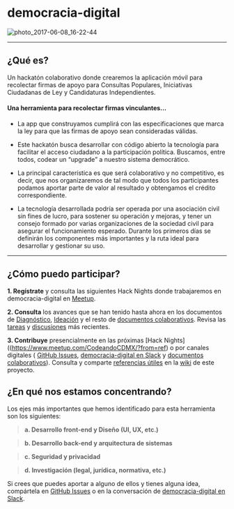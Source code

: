 # democracia-digital #

![photo_2017-06-08_16-22-44](https://user-images.githubusercontent.com/6744123/26951588-55adc284-4c67-11e7-85a9-01eacdf6686d.jpg)


----

## ¿Qué es?
Un hackatón colaborativo donde crearemos la aplicación móvil para recolectar firmas de apoyo para Consultas Populares, Iniciativas Ciudadanas de Ley y Candidaturas Independientes. 

#### Una herramienta para recolectar firmas vinculantes...
* La app que construyamos cumplirá con las especificaciones que marca la ley para que las firmas de apoyo sean consideradas válidas.

* Este hackatón busca desarrollar con código abierto la tecnología para facilitar el acceso ciudadano a la participación política. Buscamos, entre todos, codear un “upgrade” a nuestro sistema democrático. 

* La principal característica es que será colaborativo y no competitivo, es decir, que nos organizaremos de tal modo que todos los participantes podamos aportar parte de valor al resultado y obtengamos el crédito correspondiente. 

* La tecnología desarrollada podría ser operada por una asociación civil sin fines de lucro, para sostener su operación y mejoras, y tener un consejo formado por varias organizaciones de la sociedad civil para asegurar el funcionamiento esperado. Durante los primeros días se definirán los componentes más importantes y la ruta ideal para desarrollar y gestionar su uso.

----

## ¿Cómo puedo participar?

**1. Regístrate** y consulta las siguientes Hack Nights donde trabajaremos en democracia-digital en [Meetup](https://www.meetup.com/CodeandoCDMX/?from=ref).

**2. Consulta** los avances que se han tenido hasta ahora en los documentos de [Diagnóstico](https://github.com/CodeandoMexico/democracia-digital/blob/master/docs/diagnostico_democracia-digital.md), [Ideación](https://github.com/CodeandoMexico/democracia-digital/blob/master/docs/ideacion_democracia-digital.md) y el resto de [documentos colaborativos](https://drive.google.com/drive/folders/0B90a2gjjiM9vbkFrT090UlAtLWc). Revisa las [tareas](https://github.com/CodeandoMexico/democracia-digital/projects) y [discusiones](https://github.com/CodeandoMexico/democracia-digital/issues) más recientes.

**3. Contribuye** presencialmente en las próximas [Hack Nights]((https://www.meetup.com/CodeandoCDMX/?from=ref) o por canales digitales ( [GitHub Issues](https://github.com/CodeandoMexico/democracia-digital/issues), [democracia-digital en Slack](http://slack.codeandomexico.org/) y [documentos colaborativos](https://drive.google.com/drive/folders/0B90a2gjjiM9vbkFrT090UlAtLWc?usp=sharing)). Consulta y comparte [referencias útiles](https://github.com/CodeandoMexico/democracia-digital/wiki/4.-Referencias-%C3%BAtiles) en la [wiki](https://github.com/CodeandoMexico/democracia-digital/wiki) de este proyecto.


## ¿En qué nos estamos concentrando?
Los ejes más importantes que hemos identificado para esta herramienta son los siguientes: 

> **a. Desarrollo front-end y Diseño (UI, UX, etc.)**

> **b. Desarrollo back-end y arquitectura de sistemas**

> **c. Seguridad y privacidad**

> **d. Investigación (legal, jurídica, normativa, etc.)**

Si crees que puedes aportar a alguno de ellos y tienes alguna idea, compártela en [GitHub Issues](https://github.com/CodeandoMexico/democracia-digital/issues) o en la conversación de [democracia-digital en Slack](http://slack.codeandomexico.org/).


